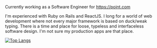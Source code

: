 Currently working as a Software Engineer for https://point.com

I'm experienced with Ruby on Rails and ReactJS. I long for a world of web
development where not every major framework is based on duck/weak typing. There
is a time and place for loose, typeless and interfaceless software design. I'm
not sure my production apps are that place.

[![Top Langs](https://github-readme-stats.vercel.app/api/top-langs/?username=danthedaniel&layout=compact&langs_count=8)](https://github.com/anuraghazra/github-readme-stats)
